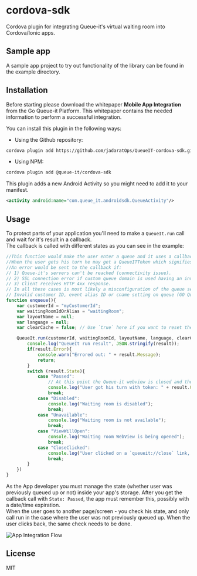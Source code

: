 ﻿# cordova-sdk

Cordova plugin for integrating Queue-it's virtual waiting room into Cordova/Ionic apps.

## Sample app

A sample app project to try out functionality of the library can be found in the example directory.

## Installation

Before starting please download the whitepaper **Mobile App Integration** from the Go Queue-it Platform. This whitepaper contains the needed information to perform
a successful integration.

You can install this plugin in the following ways:
- Using the Github repository:
```bash
cordova plugin add https://github.com/jadaratOps/QueueIT-cordova-sdk.git
```
- Using NPM:
```bash
cordova plugin add @queue-it/cordova-sdk
```

This plugin adds a new Android Activity so you might need to add it to your manifest.

```xml
<activity android:name="com.queue_it.androidsdk.QueueActivity"/>
```

## Usage

To protect parts of your application you'll need to make a `QueueIt.run` call and wait for it's result in a callback.  
The callback is called with different states as you can see in the example:

```javascript
//This function would make the user enter a queue and it uses a callback to handle the user's state.
//When the user gets his turn he may get a QueueITToken which signifies the user's session.
//An error would be sent to the callback if:
// 1) Queue-it's servers can't be reached (connectivity issue).
// 2) SSL connection error if custom queue domain is used having an invalid certificate.
// 3) Client receives HTTP 4xx response.
// In all these cases is most likely a misconfiguration of the queue settings:
// Invalid customer ID, event alias ID or cname setting on queue (GO Queue-it portal -> event settings).
function enqueue(){
    var customerId = "myCustomerId";
    var waitingRoomIdOrAlias = "waitingRoom";
    var layoutName = null;
    var language = null;
    var clearCache = false; // Use `true` here if you want to reset the user's position when queueing.

    QueueIt.run(customerId, waitingRoomId, layoutName, language, clearCache, function(result){
        console.log("QueueIt run result", JSON.stringify(result));
        if(result.Error){
            console.warn("Errored out: " + result.Message);
            return;
        }
        switch (result.State){
            case "Passed":
                // At this point the Queue-it webview is closed and the previous screen is visible
                console.log("User got his turn with token: " + result.QueueITToken);
                break;
            case "Disabled":
                console.log("Waiting room is disabled");
                break;
            case "Unavailable":
                console.log("Waiting room is not available");
                break;
            case "ViewWillOpen":
                console.log("Waiting room WebView is being opened");
                break;
            case "CloseClicked":
                console.log("User clicked on a `queueit://close` link, so webview was closed")
                break;
        }
    })
}
```

As the App developer you must manage the state (whether user was previously queued up or not) inside your app's storage. 
After you get the callback call with `State: Passed`, the app must remember this, possibly with a date/time expiration.  
When the user goes to another page/screen - you check his state,
  and only call run in the case where the user was not previously queued up.
When the user clicks back, the same check needs to be done.

![App Integration Flow](https://github.com/queueit/react-native-queue-it/blob/master/App%20integration%20flow.PNG "App Integration Flow")

## License

MIT
